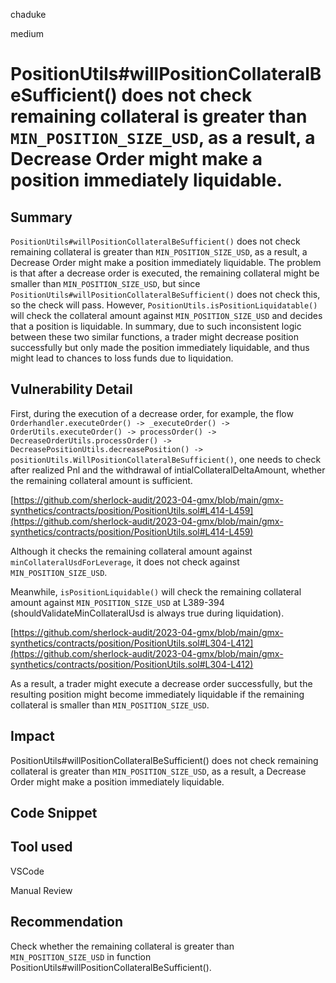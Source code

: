 chaduke

medium

# PositionUtils#willPositionCollateralBeSufficient() does not check remaining collateral is greater than  ``MIN_POSITION_SIZE_USD``, as a result, a Decrease Order might make a position immediately liquidable.

## Summary
``PositionUtils#willPositionCollateralBeSufficient()`` does not check remaining collateral is greater than  ``MIN_POSITION_SIZE_USD``, as a result, a Decrease Order might make a position immediately liquidable. The problem is that after a decrease order is executed, the remaining collateral might be smaller than ``MIN_POSITION_SIZE_USD``, but since ``PositionUtils#willPositionCollateralBeSufficient()``  does not check this, so the check will pass. However, ``PositionUtils.isPositionLiquidatable()`` will check the collateral amount against ``MIN_POSITION_SIZE_USD`` and decides that a position is liquidable. In summary, due to such inconsistent logic between these two similar functions, a trader might decrease position successfully but only made the position immediately liquidable, and thus might lead to chances to loss funds due to liquidation.

## Vulnerability Detail

First, during the execution of a decrease order, for example, the flow ``Orderhandler.executeOrder() -> _executeOrder() -> OrderUtils.executeOrder() -> processOrder() -> DecreaseOrderUtils.processOrder() -> DecreasePositionUtils.decreasePosition() -> positionUtils.WillPositionCollateralBeSufficient()``, one needs to check after realized Pnl and the withdrawal of intialCollateralDeltaAmount, whether the remaining collateral amount is sufficient. 

[https://github.com/sherlock-audit/2023-04-gmx/blob/main/gmx-synthetics/contracts/position/PositionUtils.sol#L414-L459](https://github.com/sherlock-audit/2023-04-gmx/blob/main/gmx-synthetics/contracts/position/PositionUtils.sol#L414-L459)

Although it checks the remaining collateral amount against ``minCollateralUsdForLeverage``, it does not check against ``MIN_POSITION_SIZE_USD``. 

Meanwhile, ``isPositionLiquidable()`` will check the remaining collateral amount against  ``MIN_POSITION_SIZE_USD`` at L389-394 (shouldValidateMinCollateralUsd is always true during liquidation). 


[https://github.com/sherlock-audit/2023-04-gmx/blob/main/gmx-synthetics/contracts/position/PositionUtils.sol#L304-L412](https://github.com/sherlock-audit/2023-04-gmx/blob/main/gmx-synthetics/contracts/position/PositionUtils.sol#L304-L412)

As a result, a trader might execute a decrease order successfully, but the resulting position might become immediately liquidable if the remaining collateral is smaller than ``MIN_POSITION_SIZE_USD``. 

## Impact
PositionUtils#willPositionCollateralBeSufficient() does not check remaining collateral is greater than  ``MIN_POSITION_SIZE_USD``, as a result, a Decrease Order might make a position immediately liquidable. 

## Code Snippet

## Tool used
VSCode

Manual Review

## Recommendation
Check whether the remaining collateral is greater than  ``MIN_POSITION_SIZE_USD`` in function 
PositionUtils#willPositionCollateralBeSufficient(). 